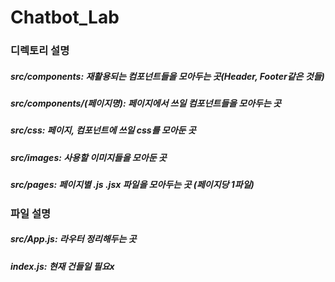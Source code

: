 # Chatbot_Lab

### 디렉토리 설명
##### src/components: 재활용되는 컴포넌트들을 모아두는 곳(Header, Footer같은 것들)
##### src/components/(페이지명): 페이지에서 쓰일 컴포넌트들을 모아두는 곳
##### src/css: 페이지, 컴포넌트에 쓰일 css를 모아둔 곳
##### src/images: 사용할 이미지들을 모아둔 곳
##### src/pages: 페이지별 .js .jsx 파일을 모아두는 곳 (페이지당 1파일)

### 파일 설명
##### src/App.js: 라우터 정리해두는 곳
##### index.js: 현재 건들일 필요x
